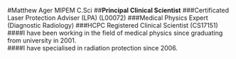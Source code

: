 #Matthew Ager MIPEM C.Sci
##**Principal Clinical Scientist**
###Certificated Laser Protection Adviser (LPA) (L00072)
###Medical Physics Expert (Diagnostic Radiology)
###HCPC Registered Clinical Scientist (CS17151)
####I have been working in the field of medical physics since graduating from university in 2001.  
####I have specialised in radiation protection since 2006.

